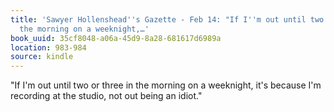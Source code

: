 ```yaml
---
title: 'Sawyer Hollenshead''s Gazette - Feb 14: "If I''m out until two or three in
  the morning on a weeknight,…'
book_uuid: 35cf8048-a06a-45d9-8a28-681617d6989a
location: 983-984
source: kindle
---
```


"If I'm out until two or three in the morning on a weeknight, it's because I'm recording at the studio, not out being an idiot."